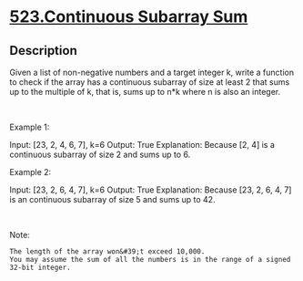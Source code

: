 # [523.Continuous Subarray Sum](https://leetcode.com/problems/continuous-subarray-sum/)
        
## Description
        
Given a list of non-negative numbers and a target integer k, write a function to check if the array has a continuous subarray of size at least 2 that sums up to the multiple of k, that is, sums up to n*k where n is also an integer.

&nbsp;

Example 1:


Input: [23, 2, 4, 6, 7],  k=6
Output: True
Explanation: Because [2, 4] is a continuous subarray of size 2 and sums up to 6.


Example 2:


Input: [23, 2, 6, 4, 7],  k=6
Output: True
Explanation: Because [23, 2, 6, 4, 7] is an continuous subarray of size 5 and sums up to 42.


&nbsp;

Note:


	The length of the array won&#39;t exceed 10,000.
	You may assume the sum of all the numbers is in the range of a signed 32-bit integer.

